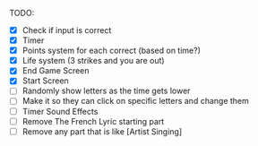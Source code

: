 TODO:

- [x] Check if input is correct
- [x] Timer
- [x] Points system for each correct (based on time?)
- [x] Life system (3 strikes and you are out)
- [x] End Game Screen
- [x] Start Screen
- [ ] Randomly show letters as the time gets lower
- [ ] Make it so they can click on specific letters and change them
- [ ] Timer Sound Effects
- [ ] Remove The French Lyric starting part
- [ ] Remove any part that is like [Artist Singing]
